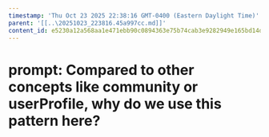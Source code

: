 ```yaml
---
timestamp: 'Thu Oct 23 2025 22:38:16 GMT-0400 (Eastern Daylight Time)'
parent: '[[..\20251023_223816.45a997cc.md]]'
content_id: e5230a12a568aa1e471ebb90c0894363e75b74cab3e9282949e165bd14dacc2f
---
```


# prompt: Compared to other concepts like community or userProfile, why do we use this pattern here?
